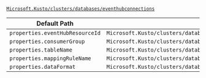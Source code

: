 [`Microsoft.Kusto/clusters/databases/eventhubconnections`](https://docs.microsoft.com/en-us/azure/templates/microsoft.kusto/clusters/databases/eventhubconnections)

| Default Path | Alias |
|---|---|
| `properties.eventHubResourceId` | `Microsoft.Kusto/clusters/databases/eventhubconnections/eventHubResourceId` |
| `properties.consumerGroup` | `Microsoft.Kusto/clusters/databases/eventhubconnections/consumerGroup` |
| `properties.tableName` | `Microsoft.Kusto/clusters/databases/eventhubconnections/tableName` |
| `properties.mappingRuleName` | `Microsoft.Kusto/clusters/databases/eventhubconnections/mappingRuleName` |
| `properties.dataFormat` | `Microsoft.Kusto/clusters/databases/eventhubconnections/dataFormat` |

